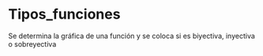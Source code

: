 # Tipos_funciones
Se determina la gráfica de una función y se coloca si es biyectiva, inyectiva o sobreyectiva
